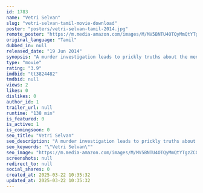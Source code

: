 ```yaml
---
id: 1783
name: "Vetri Selvan"
slug: "vetri-selvan-tamil-movie-download"
poster: "posters/vetri-selvan-tamil-2014.jpg"
remote_poster: "https://m.media-amazon.com/images/M/MV5BNTU4OTQyMmQtYTgzZC00MWMxLTgzYzMtOWNhMDE3NjFlMGM3XkEyXkFqcGdeQXVyNjc3OTkyNjM@._V1_SX300.jpg"
original_language: "Tamil"
dubbed_in: null
released_date: "19 Jun 2014"
synopsis: "A murder investigation leads to prickly truths about the mentally ill."
type: "movie"
rating: "3.9"
imdbid: "tt3824482"
tmdbid: null
views: 2
likes: 0
dislikes: 0
author_id: 1
trailer_url: null
runtime: "138 min"
is_featured: 0
is_active: 1
is_comingsoon: 0
seo_title: "Vetri Selvan"
seo_description: "A murder investigation leads to prickly truths about the mentally ill."
seo_keywords: "\"Vetri Selvan\""
seo_image: "https://m.media-amazon.com/images/M/MV5BNTU4OTQyMmQtYTgzZC00MWMxLTgzYzMtOWNhMDE3NjFlMGM3XkEyXkFqcGdeQXVyNjc3OTkyNjM@._V1_SX300.jpg"
screenshots: null
redirect_to: null
social_shares: 0
created_at: 2025-03-22 10:35:32
updated_at: 2025-03-22 10:35:32
---
```


